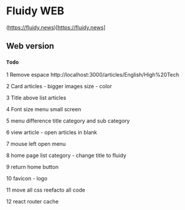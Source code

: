 # Fluidy WEB

(https://fluidy.news)[https://fluidy.news]

## Web version

### `Todo`

1
Remove espace
http://localhost:3000/articles/English/High%20Tech

2
Card articles - bigger images size - color

3
Title above list articles

4
Font size menu small screen

5
menu difference title category and sub category

6
view article - open articles in blank

7
mouse left open menu

8
home page list category - change title to fluidy

9
return home button

10
favicon - logo

11
move all css
reefacto all code

12
react router cache
